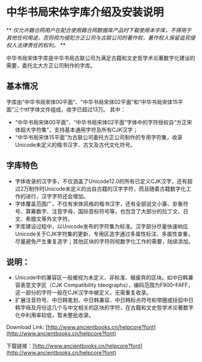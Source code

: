 # 中华书局宋体字库介绍及安装说明

** *仅允许籍合网用户在配合使用籍合网数据库产品时下载使用本字库，不得用于其他任何用途，否则视为侵犯方正公司与古联公司的著作权，著作权人保留追究侵权人法律责任的权利。* **

中华书局宋体字库是中华书局古联公司为满足古籍和文史哲学术论著数字化建设的需要，委托北大方正公司制作的字库。

## 基本情况

字库由“中华书局宋体00平面”、“中华书局宋体02平面”和“中华书局宋体15平面”三个ttf字体文件组成，收字已超过13万。
其中：
* “中华书局宋体00平面”、“中华书局宋体02平面”字体中的字符授权自“方正宋体超大字符集”，支持基本通用字符及所有CJK汉字；
* “中华书局宋体15平面”为古联公司委托方正公司制作的专用字符集，收录Unicode未定义的楷书汉字、古文及古代文化符号。

## 字库特色

* 字体收录的汉字多，不仅涵盖了Unicode12.0的所有已定义CJK汉字，还有超过2万制作时Unicode未定义的出自古籍的汉字字符，而且随着古籍数字化工作的进行，汉字字符还会增加。
* 字体覆盖范围广，不仅有宋体风格的楷书汉字，还有全部说文小篆、卦象符号、算筹数字、注音字母、国际音标符号等，也包含了大部分的拉丁文、日文、希腊文等外文字符。
* 字库建设过程中，以Unicode发布的字符集为标准。汉字部分尽量快速响应Unicode关于CJK字符集的更新，专用区造字通过多属性标注、多属性查重，尽量避免产生重复造字；其他区块的字符则视数字化工作的需要，陆续添加。

## 说明：

* Unicode中的兼容区一般被视为未定义、非标准、被废弃的区块。如中日韩兼容表意文字区（CJK Compatibility Ideographs），编码范围为F900–FAFF，这一部分的字符一般在CJK汉字中被定义，无需重复收录。
* 扩展注音符号、中日韩笔划、中日韩兼容、中日韩标点符号和带圈或括弧中日韩字母及月份这几个与中文相关的区块的字符，在古籍和文史哲学术论著数字化中利用率较低，暂未整批收录。

Download Link: [http://www.ancientbooks.cn/helpcore?font](http://www.ancientbooks.cn/helpcore?font)

下载链接：[http://www.ancientbooks.cn/helpcore?font](http://www.ancientbooks.cn/helpcore?font)

